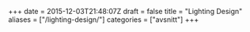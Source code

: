 +++
date = 2015-12-03T21:48:07Z
draft = false
title = "Lighting Design"
aliases = ["/lighting-design/"]
categories = ["avsnitt"]
+++


